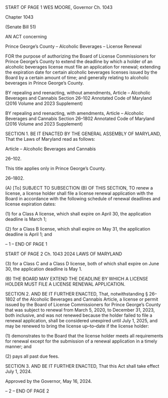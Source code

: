 START OF PAGE 1
WES MOORE, Governor Ch. 1043

Chapter 1043

(Senate Bill 51)

AN ACT concerning

Prince George’s County – Alcoholic Beverages – License Renewal

FOR the purpose of authorizing the Board of License Commissioners for Prince George’s
County to extend the deadline by which a holder of an alcoholic beverages license
must file an application for renewal; extending the expiration date for certain
alcoholic beverages licenses issued by the Board by a certain amount of time; and
generally relating to alcoholic beverages in Prince George’s County.

BY repealing and reenacting, without amendments,
Article – Alcoholic Beverages and Cannabis
Section 26–102
Annotated Code of Maryland
(2016 Volume and 2023 Supplement)

BY repealing and reenacting, with amendments,
Article – Alcoholic Beverages and Cannabis
Section 26–1802
Annotated Code of Maryland
(2016 Volume and 2023 Supplement)

SECTION 1. BE IT ENACTED BY THE GENERAL ASSEMBLY OF MARYLAND,
That the Laws of Maryland read as follows:

Article – Alcoholic Beverages and Cannabis

26–102.

This title applies only in Prince George’s County.

26–1802.

(A) [To] SUBJECT TO SUBSECTION (B) OF THIS SECTION, TO renew a license,
a license holder shall file a license renewal application with the Board in accordance with
the following schedule of renewal deadlines and license expiration dates:

(1) for a Class A license, which shall expire on April 30, the application
deadline is March 1;

(2) for a Class B license, which shall expire on May 31, the application
deadline is April 1; and

– 1 –
END OF PAGE 1

START OF PAGE 2
Ch. 1043 2024 LAWS OF MARYLAND

(3) for a Class C and a Class D license, both of which shall expire on June
30, the application deadline is May 1.

(B) THE BOARD MAY EXTEND THE DEADLINE BY WHICH A LICENSE HOLDER
MUST FILE A LICENSE RENEWAL APPLICATION.

SECTION 2. AND BE IT FURTHER ENACTED, That, notwithstanding § 26–1802
of the Alcoholic Beverages and Cannabis Article, a license or permit issued by the Board of
License Commissioners for Prince George’s County that was subject to renewal from March
5, 2020, to December 31, 2023, both inclusive, and was not renewed because the holder
failed to file a renewal application, shall be considered unexpired until July 1, 2025, and
may be renewed to bring the license up–to–date if the license holder:

(1) demonstrates to the Board that the license holder meets all
requirements for renewal except for the submission of a renewal application in a timely
manner; and

(2) pays all past due fees.

SECTION 3. AND BE IT FURTHER ENACTED, That this Act shall take effect July
1, 2024.

Approved by the Governor, May 16, 2024.

– 2 –
END OF PAGE 2